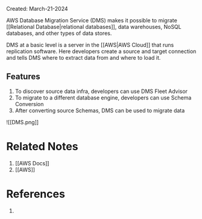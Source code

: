 Created: March-21-2024

AWS Database Migration Service (DMS) makes it possible to migrate [[Relational Database|relational databases]], data warehouses, NoSQL databases, and other types of data stores.

DMS at a basic level is a server in the [[AWS|AWS Cloud]] that runs replication software. Here developers create a source and target connection and tells DMS where to extract data from and where to load it.
## Features

1. To discover source data infra, developers can use DMS Fleet Advisor
2. To migrate to a different database engine, developers can use Schema Conversion
3. After converting source Schemas, DMS can be used to migrate data

![[DMS.png]]
# Related Notes

1. [[AWS Docs]]
2. [[AWS]]
# References

1. 